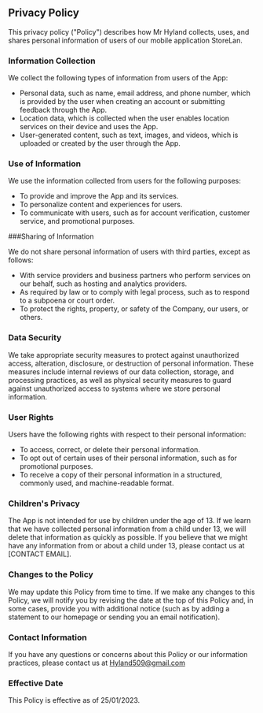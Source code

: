 ## Privacy Policy

This privacy policy ("Policy") describes how Mr Hyland collects, uses, and shares personal information of users  of our mobile application StoreLan.

### Information Collection

We collect the following types of information from users of the App:

* Personal data, such as name, email address, and phone number, which is provided by the user when creating an account or submitting feedback through the App.  
* Location data, which is collected when the user enables location services on their device and uses the App.  
* User-generated content, such as text, images, and videos, which is uploaded or created by the user through the App.


### Use of Information

We use the information collected from users for the following purposes:

* To provide and improve the App and its services.  
* To personalize content and experiences for users.  
* To communicate with users, such as for account verification, customer service, and promotional purposes.


###Sharing of Information

We do not share personal information of users with third parties, except as follows:

* With service providers and business partners who perform services on our behalf, such as hosting and analytics providers.  
* As required by law or to comply with legal process, such as to respond to a subpoena or court order.  
* To protect the rights, property, or safety of the Company, our users, or others.


### Data Security

We take appropriate security measures to protect against unauthorized access, alteration, disclosure, or destruction of personal information. These measures include internal reviews of our data collection, storage, and processing practices, as well as physical security measures to guard against unauthorized access to systems where we store personal information.

### User Rights

Users have the following rights with respect to their personal information:

* To access, correct, or delete their personal information.  
* To opt out of certain uses of their personal information, such as for promotional purposes.  
* To receive a copy of their personal information in a structured, commonly used, and machine-readable format.  


### Children's Privacy

The App is not intended for use by children under the age of 13. If we learn that we have collected personal information from a child under 13, we will delete that information as quickly as possible. If you believe that we might have any information from or about a child under 13, please contact us at [CONTACT EMAIL].

### Changes to the Policy

We may update this Policy from time to time. If we make any changes to this Policy, we will notify you by revising the date at the top of this Policy and, in some cases, provide you with additional notice (such as by adding a statement to our homepage or sending you an email notification).

### Contact Information

If you have any questions or concerns about this Policy or our information practices, please contact us at Hyland509@gmail.com

### Effective Date

This Policy is effective as of 25/01/2023.
